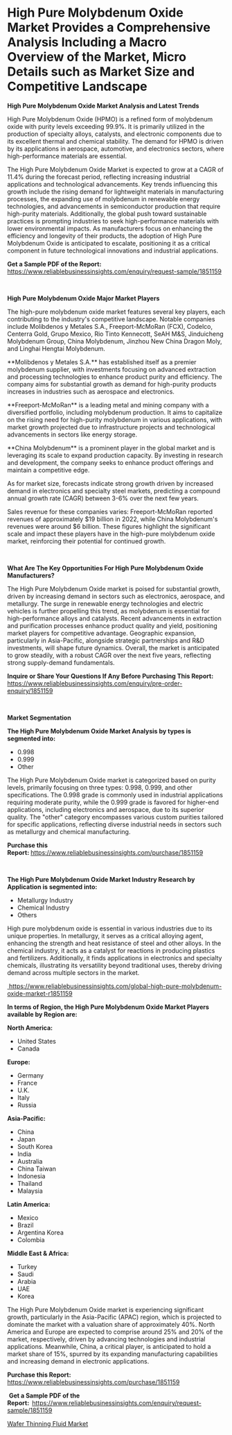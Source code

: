 <p><h1>High Pure Molybdenum Oxide Market Provides a Comprehensive Analysis Including a Macro Overview of the Market, Micro Details such as Market Size and Competitive Landscape</h1></p><p><strong>High Pure Molybdenum Oxide Market Analysis and Latest Trends</strong></p>
<p><p>High Pure Molybdenum Oxide (HPMO) is a refined form of molybdenum oxide with purity levels exceeding 99.9%. It is primarily utilized in the production of specialty alloys, catalysts, and electronic components due to its excellent thermal and chemical stability. The demand for HPMO is driven by its applications in aerospace, automotive, and electronics sectors, where high-performance materials are essential.</p><p>The High Pure Molybdenum Oxide Market is expected to grow at a CAGR of 11.4% during the forecast period, reflecting increasing industrial applications and technological advancements. Key trends influencing this growth include the rising demand for lightweight materials in manufacturing processes, the expanding use of molybdenum in renewable energy technologies, and advancements in semiconductor production that require high-purity materials. Additionally, the global push toward sustainable practices is prompting industries to seek high-performance materials with lower environmental impacts. As manufacturers focus on enhancing the efficiency and longevity of their products, the adoption of High Pure Molybdenum Oxide is anticipated to escalate, positioning it as a critical component in future technological innovations and industrial applications.</p></p>
<p><strong>Get a Sample PDF of the Report:&nbsp;</strong> <a href="https://www.reliablebusinessinsights.com/enquiry/request-sample/1851159?utm_campaign=3288&utm_medium=2&utm_source=Github&utm_content=ia&utm_term=26032025&utm_id=high-pure-molybdenum-oxide">https://www.reliablebusinessinsights.com/enquiry/request-sample/1851159</a></p>
<p>&nbsp;</p>
<p><strong>High Pure Molybdenum Oxide Major Market Players</strong></p>
<p><p>The high-pure molybdenum oxide market features several key players, each contributing to the industry's competitive landscape. Notable companies include Molibdenos y Metales S.A., Freeport-McMoRan (FCX), Codelco, Centerra Gold, Grupo Mexico, Rio Tinto Kennecott, SeAH M&S, Jinduicheng Molybdenum Group, China Molybdenum, Jinzhou New China Dragon Moly, and Linghai Hengtai Molybdenum.</p><p>**Molibdenos y Metales S.A.** has established itself as a premier molybdenum supplier, with investments focusing on advanced extraction and processing technologies to enhance product purity and efficiency. The company aims for substantial growth as demand for high-purity products increases in industries such as aerospace and electronics.</p><p>**Freeport-McMoRan** is a leading metal and mining company with a diversified portfolio, including molybdenum production. It aims to capitalize on the rising need for high-purity molybdenum in various applications, with market growth projected due to infrastructure projects and technological advancements in sectors like energy storage.</p><p>**China Molybdenum** is a prominent player in the global market and is leveraging its scale to expand production capacity. By investing in research and development, the company seeks to enhance product offerings and maintain a competitive edge. </p><p>As for market size, forecasts indicate strong growth driven by increased demand in electronics and specialty steel markets, predicting a compound annual growth rate (CAGR) between 3-6% over the next few years. </p><p>Sales revenue for these companies varies: Freeport-McMoRan reported revenues of approximately $19 billion in 2022, while China Molybdenum's revenues were around $6 billion. These figures highlight the significant scale and impact these players have in the high-pure molybdenum oxide market, reinforcing their potential for continued growth.</p></p>
<p>&nbsp;</p>
<p><strong>What Are The Key Opportunities For High Pure Molybdenum Oxide Manufacturers?</strong></p>
<p><p>The High Pure Molybdenum Oxide market is poised for substantial growth, driven by increasing demand in sectors such as electronics, aerospace, and metallurgy. The surge in renewable energy technologies and electric vehicles is further propelling this trend, as molybdenum is essential for high-performance alloys and catalysts. Recent advancements in extraction and purification processes enhance product quality and yield, positioning market players for competitive advantage. Geographic expansion, particularly in Asia-Pacific, alongside strategic partnerships and R&D investments, will shape future dynamics. Overall, the market is anticipated to grow steadily, with a robust CAGR over the next five years, reflecting strong supply-demand fundamentals.</p></p>
<p><strong>Inquire or Share Your Questions If Any Before Purchasing This Report:</strong> <a href="https://www.reliablebusinessinsights.com/enquiry/pre-order-enquiry/1851159?utm_campaign=3288&utm_medium=2&utm_source=Github&utm_content=ia&utm_term=26032025&utm_id=high-pure-molybdenum-oxide">https://www.reliablebusinessinsights.com/enquiry/pre-order-enquiry/1851159</a></p>
<p>&nbsp;</p>
<p><strong>Market Segmentation</strong></p>
<p><strong>The High Pure Molybdenum Oxide Market Analysis by types is segmented into:</strong></p>
<p><ul><li>0.998</li><li>0.999</li><li>Other</li></ul></p>
<p><p>The High Pure Molybdenum Oxide market is categorized based on purity levels, primarily focusing on three types: 0.998, 0.999, and other specifications. The 0.998 grade is commonly used in industrial applications requiring moderate purity, while the 0.999 grade is favored for higher-end applications, including electronics and aerospace, due to its superior quality. The "other" category encompasses various custom purities tailored for specific applications, reflecting diverse industrial needs in sectors such as metallurgy and chemical manufacturing.</p></p>
<p><strong>Purchase this Report:&nbsp;</strong><a href="https://www.reliablebusinessinsights.com/purchase/1851159?utm_campaign=3288&utm_medium=2&utm_source=Github&utm_content=ia&utm_term=26032025&utm_id=high-pure-molybdenum-oxide">https://www.reliablebusinessinsights.com/purchase/1851159</a></p>
<p>&nbsp;</p>
<p><strong>The High Pure Molybdenum Oxide Market Industry Research by Application is segmented into:</strong></p>
<p><ul><li>Metallurgy Industry</li><li>Chemical Industry</li><li>Others</li></ul></p>
<p><p>High pure molybdenum oxide is essential in various industries due to its unique properties. In metallurgy, it serves as a critical alloying agent, enhancing the strength and heat resistance of steel and other alloys. In the chemical industry, it acts as a catalyst for reactions in producing plastics and fertilizers. Additionally, it finds applications in electronics and specialty chemicals, illustrating its versatility beyond traditional uses, thereby driving demand across multiple sectors in the market.</p></p>
<p><a href="https://www.reliablebusinessinsights.com/global-high-pure-molybdenum-oxide-market-r1851159?utm_campaign=3288&utm_medium=2&utm_source=Github&utm_content=ia&utm_term=26032025&utm_id=high-pure-molybdenum-oxide">&nbsp;https://www.reliablebusinessinsights.com/global-high-pure-molybdenum-oxide-market-r1851159</a></p>
<p><strong>In terms of Region, the High Pure Molybdenum Oxide Market Players available by Region are:</strong></p>
<p>
    <p> <strong> North America: </strong>
        <ul>
            <li>United States</li>
            <li>Canada</li>
        </ul>
        </p> 
    <p> <strong> Europe: </strong>
        <ul>
            <li>Germany</li>
            <li>France</li>
            <li>U.K.</li>
            <li>Italy</li>
            <li>Russia</li>
        </ul>
        </p> 
    <p> <strong> Asia-Pacific: </strong>
        <ul>
            <li>China</li>
            <li>Japan</li>
            <li>South Korea</li>
            <li>India</li>
            <li>Australia</li>
            <li>China Taiwan</li>
            <li>Indonesia</li>
            <li>Thailand</li>
            <li>Malaysia</li>
        </ul>
        </p> 
    <p> <strong> Latin America: </strong>
        <ul>
            <li>Mexico</li>
            <li>Brazil</li>
            <li>Argentina Korea</li>
            <li>Colombia</li>
        </ul>
        </p> 
    <p> <strong> Middle East & Africa: </strong>
        <ul>
            <li>Turkey</li>
            <li>Saudi</li>
            <li>Arabia</li>
            <li>UAE</li>
            <li>Korea</li>
        </ul>
    </p>
    </p>
<p><p>The High Pure Molybdenum Oxide market is experiencing significant growth, particularly in the Asia-Pacific (APAC) region, which is projected to dominate the market with a valuation share of approximately 40%. North America and Europe are expected to comprise around 25% and 20% of the market, respectively, driven by advancing technologies and industrial applications. Meanwhile, China, a critical player, is anticipated to hold a market share of 15%, spurred by its expanding manufacturing capabilities and increasing demand in electronic applications.</p></p>
<p><strong>Purchase this Report: </strong><a href="https://www.reliablebusinessinsights.com/purchase/1851159?utm_campaign=3288&utm_medium=2&utm_source=Github&utm_content=ia&utm_term=26032025&utm_id=high-pure-molybdenum-oxide">https://www.reliablebusinessinsights.com/purchase/1851159</a></p>
<p>&nbsp;<strong>Get a Sample PDF of the Report:&nbsp;&nbsp;</strong><a href="https://www.reliablebusinessinsights.com/enquiry/request-sample/1851159?utm_campaign=3288&utm_medium=2&utm_source=Github&utm_content=ia&utm_term=26032025&utm_id=high-pure-molybdenum-oxide">https://www.reliablebusinessinsights.com/enquiry/request-sample/1851159</a></p>
<p><strong></strong></p>
<p><p><a href="https://github.com/shamyzinniwl/Market-Research-Report-List-1/blob/main/wafer-thinning-fluid-market.md?utm_campaign=3288&utm_medium=2&utm_source=Github&utm_content=ia&utm_term=26032025&utm_id=high-pure-molybdenum-oxide">Wafer Thinning Fluid Market</a></p></p>